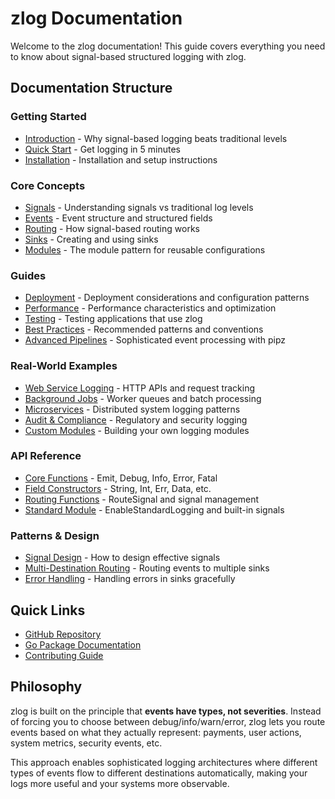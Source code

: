 # zlog Documentation

Welcome to the zlog documentation! This guide covers everything you need to know about signal-based structured logging with zlog.

## Documentation Structure

### Getting Started
- [Introduction](./introduction.md) - Why signal-based logging beats traditional levels
- [Quick Start](./quick-start.md) - Get logging in 5 minutes
- [Installation](./installation.md) - Installation and setup instructions

### Core Concepts
- [Signals](./concepts/signals.md) - Understanding signals vs traditional log levels
- [Events](./concepts/events.md) - Event structure and structured fields
- [Routing](./concepts/routing.md) - How signal-based routing works
- [Sinks](./concepts/sinks.md) - Creating and using sinks
- [Modules](./concepts/modules.md) - The module pattern for reusable configurations

### Guides
- [Deployment](./guides/deployment.md) - Deployment considerations and configuration patterns
- [Performance](./guides/performance.md) - Performance characteristics and optimization
- [Testing](./guides/testing.md) - Testing applications that use zlog
- [Best Practices](./guides/best-practices.md) - Recommended patterns and conventions
- [Advanced Pipelines](./guides/advanced-pipelines.md) - Sophisticated event processing with pipz

### Real-World Examples
- [Web Service Logging](./examples/web-service.md) - HTTP APIs and request tracking
- [Background Jobs](./examples/background-jobs.md) - Worker queues and batch processing
- [Microservices](./examples/microservices.md) - Distributed system logging patterns
- [Audit & Compliance](./examples/audit-compliance.md) - Regulatory and security logging
- [Custom Modules](./examples/custom-modules.md) - Building your own logging modules

### API Reference
- [Core Functions](./api/core.md) - Emit, Debug, Info, Error, Fatal
- [Field Constructors](./api/fields.md) - String, Int, Err, Data, etc.
- [Routing Functions](./api/routing.md) - RouteSignal and signal management
- [Standard Module](./api/standard-module.md) - EnableStandardLogging and built-in signals

### Patterns & Design
- [Signal Design](./patterns/signal-design.md) - How to design effective signals
- [Multi-Destination Routing](./patterns/multi-destination.md) - Routing events to multiple sinks
- [Error Handling](./patterns/error-handling.md) - Handling errors in sinks gracefully

## Quick Links

- [GitHub Repository](https://github.com/zoobzio/zlog)
- [Go Package Documentation](https://pkg.go.dev/github.com/zoobzio/zlog)
- [Contributing Guide](../CONTRIBUTING.md)

## Philosophy

zlog is built on the principle that **events have types, not severities**. Instead of forcing you to choose between debug/info/warn/error, zlog lets you route events based on what they actually represent: payments, user actions, system metrics, security events, etc.

This approach enables sophisticated logging architectures where different types of events flow to different destinations automatically, making your logs more useful and your systems more observable.